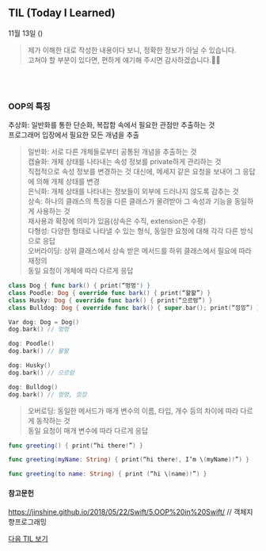 ## TIL (Today I Learned)
11월 13일 ()
> 제가 이해한 대로 작성한 내용이다 보니, 정확한 정보가 아닐 수 있습니다.   
고쳐야 할 부분이 있다면, 편하게 얘기해 주시면 감사하겠습니다.🙏🏻

<br/>
<br/>

### OOP의 특징
추상화: 일반화를 통한 단순화, 복잡함 속에서 필요한 관점만 추출하는 것  
프로그래머 입장에서 필요한 모든 개념을 추출  
> 일반화: 서로 다른 개체들로부터 공통된 개념을 추출하는 것   
캡슐화: 개체 상태를 나타내는 속성 정보를 private하게 관리하는 것   
직접적으로 속성 정보를 변경하는 것 대신에, 메세지 같은 요청을 보내어 그 응답에 의해 개체 상태를 변경   
> 은닉화: 개체 상태를 나타내는 정보들이 외부에 드러나지 않도록 감추는 것    
상속: 하나의 클래스의 특징을 다른 클래스가 물려받아 그 속성과 기능을 동일하게 사용하는 것  
재사용과 확장에 의미가 있음(상속은 수직, extension은 수평)  
다형성: 다양한 형태로 나타낼 수 있는 형식, 동일한 요청에 대해 각각 다른 방식으로 응답  
> 오버라이딩: 상위 클래스에서 상속 받은 메서드를 하위 클래스에서 필요에 따라 재정의  
동일 요청이 개체에 따라 다르게 응답  
```swift
class Dog { func bark() { print(“멍멍") }
class Poodle: Dog { override func bark() { print(“왈왈”) }
class Husky: Dog { override func bark() { print(“으르렁”) }
class Bulldog: Dog { override func bark() { super.bar(); print(“낑낑”) }

Var dog: Dog = Dog()
dog.bark() // 멍멍

dog: Poodle()
dog.bark() // 왈왈

dog: Husky()
dog.bark() // 으르렁

dog: Bulldog()
dog.bark() // 멍멍, 낑낑
```
> 오버로딩: 동일한 메서드가 매개 변수의 이름, 타입, 개수 등의 차이에 따라 다르게 동작하는 것  
동일 요청이 매개 변수에 따라 다르게 응답  
```swift
func greeting() { print(“hi there!”) }

func greeting(myName: String) { print(“hi there!, I’m \(myName)!”) }

func greeting(to name: String) { print (“hi \(name)!”) }

```

#### 참고문헌
https://jinshine.github.io/2018/05/22/Swift/5.OOP%20in%20Swift/ // 객체지향프로그래밍

[다음 TIL 보기](https://github.com/lina0322/yagom_iOS_camp/blob/main/TIL/2020_11/2020_11_16.md)

